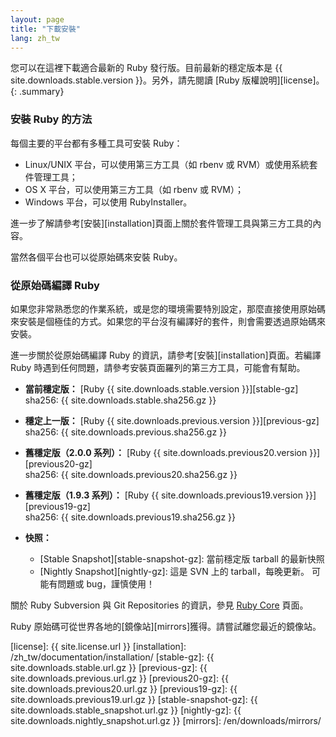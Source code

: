 ```yaml
---
layout: page
title: "下載安裝"
lang: zh_tw
---
```


您可以在這裡下載適合最新的 Ruby 發行版。目前最新的穩定版本是
{{ site.downloads.stable.version }}。另外，請先閱讀 [Ruby 版權說明][license]。
{: .summary}

### 安裝 Ruby 的方法

每個主要的平台都有多種工具可安裝 Ruby：

* Linux/UNIX 平台，可以使用第三方工具（如 rbenv 或 RVM）或使用系統套件管理工具；
* OS X 平台，可以使用第三方工具（如 rbenv 或 RVM）；
* Windows 平台，可以使用 RubyInstaller。

進一步了解請參考[安裝][installation]頁面上關於套件管理工具與第三方工具的內容。

當然各個平台也可以從原始碼來安裝 Ruby。

### 從原始碼編譯 Ruby

如果您非常熟悉您的作業系統，或是您的環境需要特別設定，那麼直接使用原始碼來安裝是個極佳的方式。如果您的平台沒有編譯好的套件，則會需要透過原始碼來安裝。

進一步關於從原始碼編譯 Ruby 的資訊，請參考[安裝][installation]頁面。若編譯 Ruby 時遇到任何問題，請參考安裝頁面羅列的第三方工具，可能會有幫助。

* **當前穩定版：**
  [Ruby {{ site.downloads.stable.version }}][stable-gz]<br>
  sha256: {{ site.downloads.stable.sha256.gz }}

* **穩定上一版：**
  [Ruby {{ site.downloads.previous.version }}][previous-gz]<br>
  sha256: {{ site.downloads.previous.sha256.gz }}

* **舊穩定版（2.0.0 系列）：**
  [Ruby {{ site.downloads.previous20.version }}][previous20-gz]<br>
  sha256: {{ site.downloads.previous20.sha256.gz }}

* **舊穩定版（1.9.3 系列）：**
  [Ruby {{ site.downloads.previous19.version }}][previous19-gz]<br>
  sha256: {{ site.downloads.previous19.sha256.gz }}

* **快照：**
  * [Stable Snapshot][stable-snapshot-gz]:
    當前穩定版 tarball 的最新快照
  * [Nightly Snapshot][nightly-gz]:
    這是 SVN 上的 tarball，每晚更新。
    可能有問題或 bug，謹慎使用！

關於 Ruby Subversion 與 Git Repositories 的資訊，參見 [Ruby Core](/en/community/ruby-core/) 頁面。

Ruby 原始碼可從世界各地的[鏡像站][mirrors]獲得。請嘗試離您最近的鏡像站。



[license]: {{ site.license.url }}
[installation]: /zh_tw/documentation/installation/
[stable-gz]: {{ site.downloads.stable.url.gz }}
[previous-gz]: {{ site.downloads.previous.url.gz }}
[previous20-gz]: {{ site.downloads.previous20.url.gz }}
[previous19-gz]: {{ site.downloads.previous19.url.gz }}
[stable-snapshot-gz]: {{ site.downloads.stable_snapshot.url.gz }}
[nightly-gz]: {{ site.downloads.nightly_snapshot.url.gz }}
[mirrors]: /en/downloads/mirrors/
